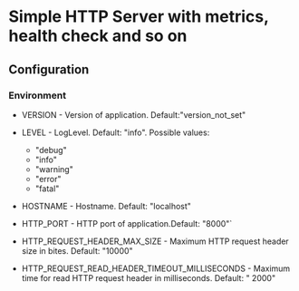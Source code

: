 # Simple HTTP Server with metrics, health check and so on

## Configuration

### Environment

* VERSION - Version of application. Default:"version_not_set"
* LEVEL - LogLevel. Default: "info". Possible values:

    - "debug"
    - "info"
    - "warning"
    - "error"
    - "fatal"

* HOSTNAME - Hostname. Default: "localhost"
* HTTP_PORT - HTTP port of application.Default: "8000"`
* HTTP_REQUEST_HEADER_MAX_SIZE - Maximum HTTP request header size in bites. Default: "10000"
* HTTP_REQUEST_READ_HEADER_TIMEOUT_MILLISECONDS - Maximum time for read HTTP request header in milliseconds. Default: "
  2000"
